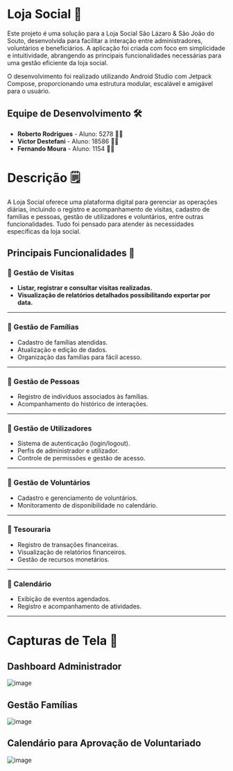 # Loja Social 🏬 
Este projeto é uma solução para a Loja Social São Lázaro & São João do Souto, desenvolvida para facilitar a interação entre administradores, voluntários e beneficiários. A aplicação foi criada com foco em simplicidade e intuitividade, abrangendo as principais funcionalidades necessárias para uma gestão eficiente da loja social.

O desenvolvimento foi realizado utilizando Android Studio com Jetpack Compose, proporcionando uma estrutura modular, escalável e amigável para o usuário.

## Equipe de Desenvolvimento 🛠️

- **Roberto Rodrigues** - Aluno: 5278 🧑‍💻
- **Victor Destefani** - Aluno: 18586 🧑‍💻
- **Fernando Moura** - Aluno: 1154 🧑‍💻

# Descrição 🗒️

A Loja Social oferece uma plataforma digital para gerenciar as operações diárias, incluindo o registro e acompanhamento de visitas, cadastro de famílias e pessoas, gestão de utilizadores e voluntários, entre outras funcionalidades. Tudo foi pensado para atender às necessidades específicas da loja social.

## Principais Funcionalidades 🚀

### 🔹 Gestão de Visitas
- **Listar, registrar e consultar visitas realizadas.**
- **Visualização de relatórios detalhados possibilitando exportar por data.**

---

### 🔹 Gestão de Famílias
- Cadastro de famílias atendidas.
- Atualização e edição de dados.
- Organização das famílias para fácil acesso.

---

### 🔹 Gestão de Pessoas
- Registro de indivíduos associados às famílias.
- Acompanhamento do histórico de interações.

---

### 🔹 Gestão de Utilizadores
- Sistema de autenticação (login/logout).
- Perfis de administrador e utilizador.
- Controle de permissões e gestão de acesso.

---

### 🔹 Gestão de Voluntários
- Cadastro e gerenciamento de voluntários.
- Monitoramento de disponibilidade no calendário.

---

### 🔹 Tesouraria
- Registro de transações financeiras.
- Visualização de relatórios financeiros.
- Gestão de recursos monetários.

---

### 🔹 Calendário
- Exibição de eventos agendados.
- Registro e acompanhamento de atividades.

---

# Capturas de Tela 📸

## Dashboard Administrador
![image](https://github.com/user-attachments/assets/fa90f6f8-9335-4cdf-ac89-c3ddb4318d5f)

## Gestão Famílias
![image](https://github.com/user-attachments/assets/eacf3875-9799-4161-9b14-8519b276a45b)

## Calendário para Aprovação de Voluntariado 
![image](https://github.com/user-attachments/assets/bccce910-6fda-4cf3-96a9-1ee196c4826a)
